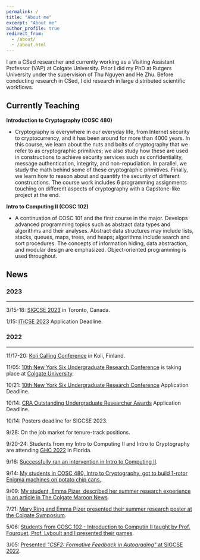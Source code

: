 ```yaml
---
permalink: /
title: "About me"
excerpt: "About me"
author_profile: true
redirect_from: 
  - /about/
  - /about.html
---
```


I am a CSed researcher and currently working as a Visiting Assistant Professor (VAP) at Colgate University. Prior I did my PhD at Rutgers University under the supervision of Thu Nguyen and He Zhu. Before conducting research in CSed, I did research in large distributed scientific workflows.

## Currently Teaching

**Introduction to Cryptography (COSC 480)**
- Cryptography is everywhere in our everyday life, from Internet security to cryptocurrency, and it has been around for more than 4000 years. In this course, we learn about the nuts and bolts of cryptography that we refer to as cryptographic primitives; we also study how these are used in constructions to achieve security services such as confidentiality, message authentication, integrity, and non-repudiation. In parallel, we study the math behind some of these cryptographic primitives. Finally, we learn how to reason about and quantify the security of different constructions. The course work includes 6 programming assignments touching on different aspects of cryptography with a Capstone-like project at the end.

**Intro to Computing II (COSC 102)**
- A continuation of COSC 101 and the first course in the major. Develops advanced programming topics such as abstract data types and algorithms and their analyses. Abstract data structures may include lists, stacks, queues, maps, trees, and heaps; algorithms include search and sort procedures. The concepts of information hiding, data abstraction, and modular design are emphasized. Object-oriented programming is used throughout.

## News

### 2023

***

3/15-18: [SIGCSE 2023](https://sigcse2023.sigcse.org) in Toronto, Canada.

1/15: [ITiCSE 2023](https://iticse.acm.org/2023/) Application Deadline.

### 2022

***

11/17-20: [Koli Calling Conference](https://www.kolicalling.fi) in Koli, Finland.

11/05: [10th New York Six Undergraduate Research Conference](https://newyork6.org/news/ny6-urc) is taking place at [Colgate University](https://www.colgate.edu/academics/research-scholarship).

10/21: [10th New York Six Undergraduate Research Conference](https://newyork6.org/news/ny6-urc) Application Deadline.

10/14: [CRA Outstanding Undergraduate Researcher Awards](https://cra.org/crae/awards/cra-outstanding-undergraduate-researchers/) Application Deadline.

10/14: Posters deadline for SIGCSE 2023.

9/28: On the job market for tenure-track positions.

9/20-24: Students from my Intro to Computing II and Intro to Cryptography are attending [GHC 2022](https://ghc.anitab.org/) in Florida.

9/16: [Successfully ran an intervention in Intro to Computing II](https://georgianahaldeman.github.io/posts/2022/09/blog-post-3/).

9/14: [My students in COSC 480, Intro to Cryptography, got to build 1-rotor Enigma machines on potato chip cans.](https://georgianahaldeman.github.io/posts/2022/09/blog-post-2/).

9/09: [My student, Emma Pizer, described her summer research experience in an article in The Colgate Maroon News](https://thecolgatemaroonnews.com/37897/bakers-dozen/37897/).

7/21: [Mary Ring and Emma Pizer presented their summer research poster at the Colgate Symposium](https://georgianahaldeman.github.io/posts/2022/07/blog-post-1/).

5/06: [Students from COSC 102 - Introduction to Computin II taught by Prof. Fourquet, Prof. Lyboult and I presented their games](https://georgianahaldeman.github.io/posts/2022/05/blog-post-1/).

3/05: [Presented _"CSF2: Formative Feedback in Autograding"_ at SIGCSE 2022](https://sigcse2022.sigcse.org/schedule/). 